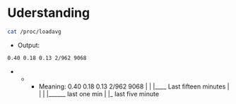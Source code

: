 # Uderstanding
```bash
cat /proc/loadavg 
```
- Output:
```bash
0.40 0.18 0.13 2/962 9068
```
- - - Meaning:
0.40 0.18 0.13 2/962 9068
 |     |    |____ Last fifteen minutes
 |     |
 |     |______
last one min  |
              |_ last five minute
              
 
